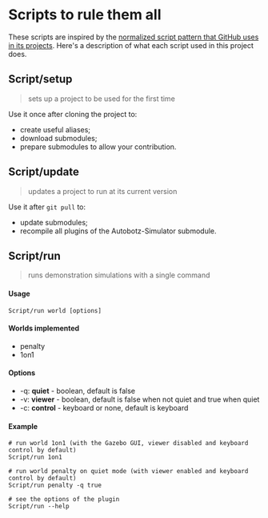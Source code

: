 # Scripts to rule them all

These scripts are inspired by the [normalized script pattern that GitHub uses in its projects](https://githubengineering.com/scripts-to-rule-them-all/).
Here's a description of what each script used in this project does.


## Script/setup
> sets up a project to be used for the first time

Use it once after cloning the project to:
* create useful aliases;
* download submodules;
* prepare submodules to allow your contribution.


## Script/update
> updates a project to run at its current version

Use it after `git pull` to:
* update submodules;
* recompile all plugins of the Autobotz-Simulator submodule.

## Script/run
> runs demonstration simulations with a single command

#### Usage
`Script/run world [options]`

#### Worlds implemented
* penalty
* 1on1

#### Options
* -q: **quiet** - boolean, default is false
* -v: **viewer** - boolean, default is false when not quiet and true when quiet
* -c: **control** - keyboard or none, default is keyboard

#### Example
```
# run world 1on1 (with the Gazebo GUI, viewer disabled and keyboard control by default)
Script/run 1on1

# run world penalty on quiet mode (with viewer enabled and keyboard control by default)
Script/run penalty -q true

# see the options of the plugin
Script/run --help
```
